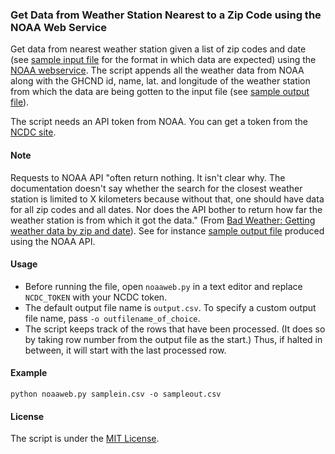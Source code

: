 ### Get Data from Weather Station Nearest to a Zip Code using the NOAA Web Service

Get data from nearest weather station given a list of zip codes and date (see [sample input file](samplein.csv) for the format in which data are expected) using the [NOAA webservice](https://www.ncdc.noaa.gov/cdo-web/webservices). The script appends all the weather data from NOAA along with the GHCND id, name, lat. and longitude of the weather station from which the data are being gotten to the input file (see [sample output file](sampleout.csv)).

The script needs an API token from NOAA. You can get a token from the [NCDC site](http://www.ncdc.noaa.gov/cdo-web/token).

#### Note 
Requests to NOAA API "often return nothing. It isn't clear why. The documentation doesn't say whether the search for the closest weather station is limited to X kilometers because without that, one should have data for all zip codes and all dates. Nor does the API bother to return how far the weather station is from which it got the data." (From [Bad Weather: Getting weather data by zip and date](http://gbytes.gsood.com/2013/06/27/bad-weather-getting-weather-data-by-zip-and-date/)). See for instance [sample output file](sampleout.csv) produced using the NOAA API. 

#### Usage

* Before running the file, open `noaaweb.py` in a text editor and replace `NCDC_TOKEN` with your NCDC token.
* The default output file name is `output.csv`. To specify a custom output file name, pass `-o outfilename_of_choice`.
* The script keeps track of the rows that have been processed. (It does so by taking row number from the output file as the start.) Thus, if halted in between, it will start with the last processed row. 

#### Example
`python noaaweb.py samplein.csv -o sampleout.csv`

#### License
The script is under the [MIT License](../License.md).

